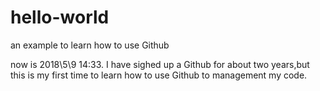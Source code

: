 # hello-world
an example to learn how to use Github

now is 2018\5\9 14:33. I have sighed up a Github for about two years,but this is my first time to learn how to use Github to management my code.
